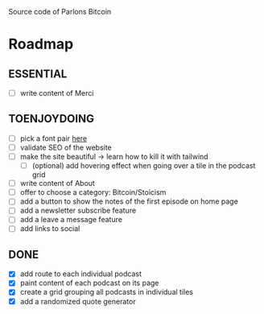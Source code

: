 Source code of Parlons Bitcoin

# Roadmap
## ESSENTIAL
- [ ] write content of Merci

## TOENJOYDOING
- [ ] pick a font pair [here](https://fontpair.co/)
- [ ] validate SEO of the website
- [ ] make the site beautiful -> learn how to kill it with tailwind
  - [ ] (optional) add hovering effect when going over a tile in the podcast grid
- [ ] write content of About
- [ ] offer to choose a category: Bitcoin/Stoicism
- [ ] add a button to show the notes of the first episode on home page
- [ ] add a newsletter subscribe feature
- [ ] add a leave a message feature
- [ ] add links to social
## DONE
- [x] add route to each individual podcast
- [x] paint content of each podcast on its page
- [x] create a grid grouping all podcasts in individual tiles
- [x] add a randomized quote generator
